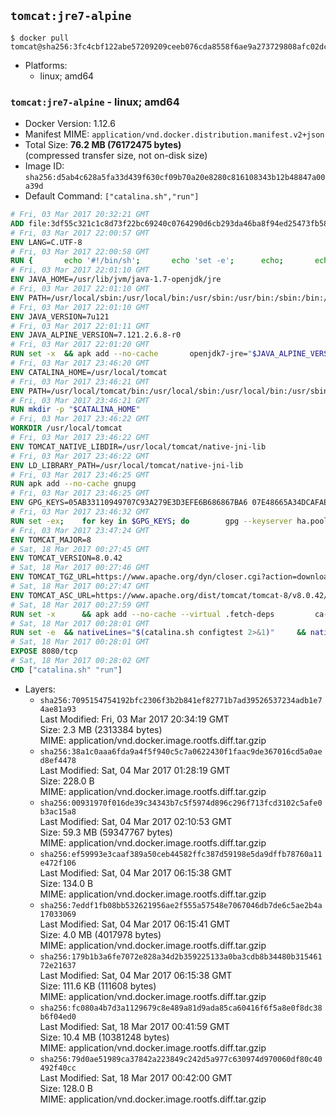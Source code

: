 ## `tomcat:jre7-alpine`

```console
$ docker pull tomcat@sha256:3fc4cbf122abe57209209ceeb076cda8558f6ae9a273729808afc02dcce86db7
```

-	Platforms:
	-	linux; amd64

### `tomcat:jre7-alpine` - linux; amd64

-	Docker Version: 1.12.6
-	Manifest MIME: `application/vnd.docker.distribution.manifest.v2+json`
-	Total Size: **76.2 MB (76172475 bytes)**  
	(compressed transfer size, not on-disk size)
-	Image ID: `sha256:d5ab4c628a5fa33d439f630cf09b70a20e8280c816108343b12b48847a00a39d`
-	Default Command: `["catalina.sh","run"]`

```dockerfile
# Fri, 03 Mar 2017 20:32:21 GMT
ADD file:3df55c321c1c8d73f22bc69240c0764290d6cb293da46ba8f94ed25473fb5853 in / 
# Fri, 03 Mar 2017 22:00:57 GMT
ENV LANG=C.UTF-8
# Fri, 03 Mar 2017 22:00:58 GMT
RUN { 		echo '#!/bin/sh'; 		echo 'set -e'; 		echo; 		echo 'dirname "$(dirname "$(readlink -f "$(which javac || which java)")")"'; 	} > /usr/local/bin/docker-java-home 	&& chmod +x /usr/local/bin/docker-java-home
# Fri, 03 Mar 2017 22:01:10 GMT
ENV JAVA_HOME=/usr/lib/jvm/java-1.7-openjdk/jre
# Fri, 03 Mar 2017 22:01:10 GMT
ENV PATH=/usr/local/sbin:/usr/local/bin:/usr/sbin:/usr/bin:/sbin:/bin:/usr/lib/jvm/java-1.7-openjdk/jre/bin:/usr/lib/jvm/java-1.7-openjdk/bin
# Fri, 03 Mar 2017 22:01:10 GMT
ENV JAVA_VERSION=7u121
# Fri, 03 Mar 2017 22:01:11 GMT
ENV JAVA_ALPINE_VERSION=7.121.2.6.8-r0
# Fri, 03 Mar 2017 22:01:20 GMT
RUN set -x 	&& apk add --no-cache 		openjdk7-jre="$JAVA_ALPINE_VERSION" 	&& [ "$JAVA_HOME" = "$(docker-java-home)" ]
# Fri, 03 Mar 2017 23:46:20 GMT
ENV CATALINA_HOME=/usr/local/tomcat
# Fri, 03 Mar 2017 23:46:21 GMT
ENV PATH=/usr/local/tomcat/bin:/usr/local/sbin:/usr/local/bin:/usr/sbin:/usr/bin:/sbin:/bin:/usr/lib/jvm/java-1.7-openjdk/jre/bin:/usr/lib/jvm/java-1.7-openjdk/bin
# Fri, 03 Mar 2017 23:46:21 GMT
RUN mkdir -p "$CATALINA_HOME"
# Fri, 03 Mar 2017 23:46:22 GMT
WORKDIR /usr/local/tomcat
# Fri, 03 Mar 2017 23:46:22 GMT
ENV TOMCAT_NATIVE_LIBDIR=/usr/local/tomcat/native-jni-lib
# Fri, 03 Mar 2017 23:46:22 GMT
ENV LD_LIBRARY_PATH=/usr/local/tomcat/native-jni-lib
# Fri, 03 Mar 2017 23:46:25 GMT
RUN apk add --no-cache gnupg
# Fri, 03 Mar 2017 23:46:25 GMT
ENV GPG_KEYS=05AB33110949707C93A279E3D3EFE6B686867BA6 07E48665A34DCAFAE522E5E6266191C37C037D42 47309207D818FFD8DCD3F83F1931D684307A10A5 541FBE7D8F78B25E055DDEE13C370389288584E7 61B832AC2F1C5A90F0F9B00A1C506407564C17A3 713DA88BE50911535FE716F5208B0AB1D63011C7 79F7026C690BAA50B92CD8B66A3AD3F4F22C4FED 9BA44C2621385CB966EBA586F72C284D731FABEE A27677289986DB50844682F8ACB77FC2E86E29AC A9C5DF4D22E99998D9875A5110C01C5A2F6059E7 DCFD35E0BF8CA7344752DE8B6FB21E8933C60243 F3A04C595DB5B6A5F1ECA43E3B7BBB100D811BBE F7DA48BB64BCB84ECBA7EE6935CD23C10D498E23
# Fri, 03 Mar 2017 23:46:32 GMT
RUN set -ex; 	for key in $GPG_KEYS; do 		gpg --keyserver ha.pool.sks-keyservers.net --recv-keys "$key"; 	done
# Fri, 03 Mar 2017 23:47:24 GMT
ENV TOMCAT_MAJOR=8
# Sat, 18 Mar 2017 00:27:45 GMT
ENV TOMCAT_VERSION=8.0.42
# Sat, 18 Mar 2017 00:27:46 GMT
ENV TOMCAT_TGZ_URL=https://www.apache.org/dyn/closer.cgi?action=download&filename=tomcat/tomcat-8/v8.0.42/bin/apache-tomcat-8.0.42.tar.gz
# Sat, 18 Mar 2017 00:27:47 GMT
ENV TOMCAT_ASC_URL=https://www.apache.org/dist/tomcat/tomcat-8/v8.0.42/bin/apache-tomcat-8.0.42.tar.gz.asc
# Sat, 18 Mar 2017 00:27:59 GMT
RUN set -x 		&& apk add --no-cache --virtual .fetch-deps 		ca-certificates 		tar 		openssl 	&& wget -O tomcat.tar.gz "$TOMCAT_TGZ_URL" 	&& wget -O tomcat.tar.gz.asc "$TOMCAT_ASC_URL" 	&& gpg --batch --verify tomcat.tar.gz.asc tomcat.tar.gz 	&& tar -xvf tomcat.tar.gz --strip-components=1 	&& rm bin/*.bat 	&& rm tomcat.tar.gz* 		&& nativeBuildDir="$(mktemp -d)" 	&& tar -xvf bin/tomcat-native.tar.gz -C "$nativeBuildDir" --strip-components=1 	&& apk add --no-cache --virtual .native-build-deps 		apr-dev 		gcc 		libc-dev 		make 		"openjdk${JAVA_VERSION%%[-~bu]*}"="$JAVA_ALPINE_VERSION" 		openssl-dev 	&& ( 		export CATALINA_HOME="$PWD" 		&& cd "$nativeBuildDir/native" 		&& ./configure 			--libdir="$TOMCAT_NATIVE_LIBDIR" 			--prefix="$CATALINA_HOME" 			--with-apr="$(which apr-1-config)" 			--with-java-home="$(docker-java-home)" 			--with-ssl=yes 		&& make -j$(getconf _NPROCESSORS_ONLN) 		&& make install 	) 	&& runDeps="$( 		scanelf --needed --nobanner --recursive "$TOMCAT_NATIVE_LIBDIR" 			| awk '{ gsub(/,/, "\nso:", $2); print "so:" $2 }' 			| sort -u 			| xargs -r apk info --installed 			| sort -u 	)" 	&& apk add --virtual .tomcat-native-rundeps $runDeps 	&& apk del .fetch-deps .native-build-deps 	&& rm -rf "$nativeBuildDir" 	&& rm bin/tomcat-native.tar.gz
# Sat, 18 Mar 2017 00:28:01 GMT
RUN set -e 	&& nativeLines="$(catalina.sh configtest 2>&1)" 	&& nativeLines="$(echo "$nativeLines" | grep 'Apache Tomcat Native')" 	&& nativeLines="$(echo "$nativeLines" | sort -u)" 	&& if ! echo "$nativeLines" | grep 'INFO: Loaded APR based Apache Tomcat Native library' >&2; then 		echo >&2 "$nativeLines"; 		exit 1; 	fi
# Sat, 18 Mar 2017 00:28:01 GMT
EXPOSE 8080/tcp
# Sat, 18 Mar 2017 00:28:02 GMT
CMD ["catalina.sh" "run"]
```

-	Layers:
	-	`sha256:7095154754192bfc2306f3b2b841ef82771b7ad39526537234adb1e74ae81a93`  
		Last Modified: Fri, 03 Mar 2017 20:34:19 GMT  
		Size: 2.3 MB (2313384 bytes)  
		MIME: application/vnd.docker.image.rootfs.diff.tar.gzip
	-	`sha256:38a1c0aaa6fda9a4f5f940c5c7a0622430f1faac9de367016cd5a0aed8ef4478`  
		Last Modified: Sat, 04 Mar 2017 01:28:19 GMT  
		Size: 228.0 B  
		MIME: application/vnd.docker.image.rootfs.diff.tar.gzip
	-	`sha256:00931970f016de39c34343b7c5f5974d896c296f713fcd3102c5afe0b3ac15a8`  
		Last Modified: Sat, 04 Mar 2017 02:10:53 GMT  
		Size: 59.3 MB (59347767 bytes)  
		MIME: application/vnd.docker.image.rootfs.diff.tar.gzip
	-	`sha256:ef59993e3caaf389a50ceb44582ffc387d59198e5da9dffb78760a11e472f106`  
		Last Modified: Sat, 04 Mar 2017 06:15:38 GMT  
		Size: 134.0 B  
		MIME: application/vnd.docker.image.rootfs.diff.tar.gzip
	-	`sha256:7eddf1fb08bb532621956ae2f555a57548e7067046db7de6c5ae2b4a17033069`  
		Last Modified: Sat, 04 Mar 2017 06:15:41 GMT  
		Size: 4.0 MB (4017978 bytes)  
		MIME: application/vnd.docker.image.rootfs.diff.tar.gzip
	-	`sha256:179b1b3a6fe7072e828a34d2b359225133a0ba3cdb8b34480b31546172e21637`  
		Last Modified: Sat, 04 Mar 2017 06:15:38 GMT  
		Size: 111.6 KB (111608 bytes)  
		MIME: application/vnd.docker.image.rootfs.diff.tar.gzip
	-	`sha256:fc080a4b7d3a1129679c8e489a81d9ada85ca60416f6f5a8e0f8dc38b6f04ed0`  
		Last Modified: Sat, 18 Mar 2017 00:41:59 GMT  
		Size: 10.4 MB (10381248 bytes)  
		MIME: application/vnd.docker.image.rootfs.diff.tar.gzip
	-	`sha256:79d0ae51989ca37842a223849c242d5a977c630974d970060df80c40492f40cc`  
		Last Modified: Sat, 18 Mar 2017 00:42:00 GMT  
		Size: 128.0 B  
		MIME: application/vnd.docker.image.rootfs.diff.tar.gzip

